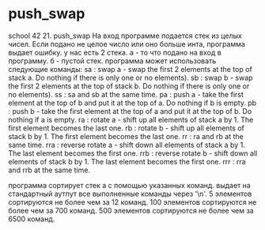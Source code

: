 # push_swap
school 42 21. push_swap
На вход программе подается стек из целых чисел. Если подано не целое число или оно больше инта, программа выдает ошибку.
у нас есть 2 стека. а - то что подано на вход в программу. б - пустой стек.
программа может использовать следующие команды:
sa : swap a - swap the first 2 elements at the top of stack a. Do nothing if there
is only one or no elements).
sb : swap b - swap the first 2 elements at the top of stack b. Do nothing if there
is only one or no elements).
ss : sa and sb at the same time.
pa : push a - take the first element at the top of b and put it at the top of a. Do
nothing if b is empty.
pb : push b - take the first element at the top of a and put it at the top of b. Do
nothing if a is empty.
ra : rotate a - shift up all elements of stack a by 1. The first element becomes
the last one.
rb : rotate b - shift up all elements of stack b by 1. The first element becomes
the last one.
rr : ra and rb at the same time.
rra : reverse rotate a - shift down all elements of stack a by 1. The last element
becomes the first one.
rrb : reverse rotate b - shift down all elements of stack b by 1. The last element
becomes the first one.
rrr : rra and rrb at the same time.

программа сортирует стек а с помощью указанных команд. выдает на стандартный аутпут все выполненные команды через '\n'.
5 элементов сортируются не более чем за 12 команд.
100 элементов сортируются не более чем за 700 команд.
500 элементов сортируются не более чем за 6500 команд.
